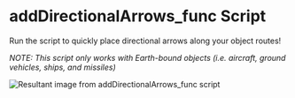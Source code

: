 # addDirectionalArrows_func Script

Run the script to quickly place directional arrows along your object routes!

*NOTE: This script only works with Earth-bound objects (i.e. aircraft, ground vehicles, ships, and missiles)*

![Resultant image from addDirectionalArrows_func script](https://user-images.githubusercontent.com/51003449/89949501-00cb9080-dbf6-11ea-9948-1be5ca680c95.png)
